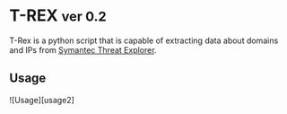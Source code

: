 # T-REX <small>ver 0.2</small>

T-Rex is a python script that is capable of extracting data about domains and IPs from [Symantec Threat Explorer](https://threatexplorer.bluecoat.com/v2/tex). 

## Usage

![Usage][usage2]


[usage]: trex-usage.jpg
